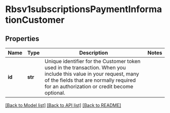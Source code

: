 # Rbsv1subscriptionsPaymentInformationCustomer

## Properties
Name | Type | Description | Notes
------------ | ------------- | ------------- | -------------
**id** | **str** | Unique identifier for the Customer token used in the transaction. When you include this value in your request, many of the fields that are normally required for an authorization or credit become optional.  | 

[[Back to Model list]](../README.md#documentation-for-models) [[Back to API list]](../README.md#documentation-for-api-endpoints) [[Back to README]](../README.md)


